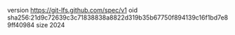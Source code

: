 version https://git-lfs.github.com/spec/v1
oid sha256:21d9c72639c3c71838838a8822d319b35b67750f894139c16f1bd7e89ff40984
size 2024
